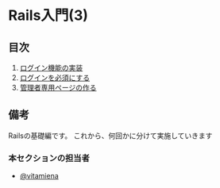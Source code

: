 # Rails入門(3)

## 目次

1. [ログイン機能の実装](./section01.md)
1. [ログインを必須にする](./section02.md)
1. [管理者専用ページの作る](./section03.md)

## 備考

Railsの基礎編です。
これから、何回かに分けて実施していきます

### 本セクションの担当者

- [@vitamiena](http://github.com/vitamiena)
